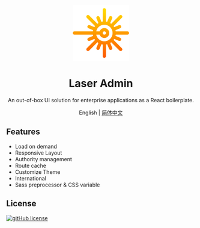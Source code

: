 <p align="center">
  <a href="//laser-admin.github.io/" rel="noopener" target="_blank"><img width="150" src="public/logo.png" alt="logo"></a>
</p>

<h1 align="center">Laser Admin</h1>

<div align="center">
An out-of-box UI solution for enterprise applications as a React boilerplate.
</div>

<div align="center">

English | [简体中文](README.zh-CN.md)

</div>

## Features

- Load on demand
- Responsive Layout
- Authority management
- Route cache
- Customize Theme
- International
- Sass preprocessor & CSS variable

## License

[![gitHub license](https://img.shields.io/github/license/laser-admin/laser-admin?style=flat-square)](/LICENSE)
